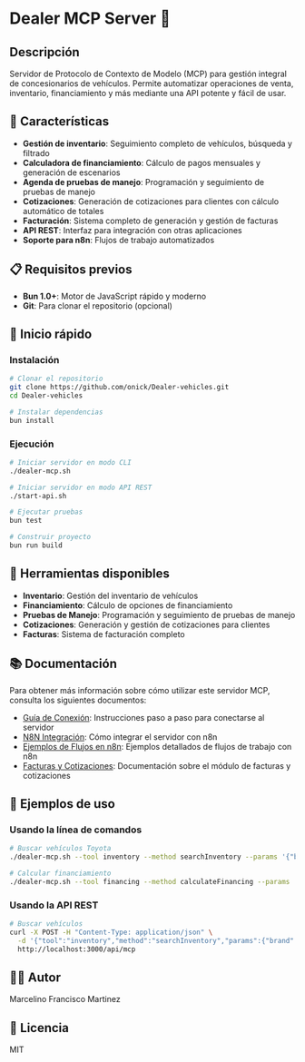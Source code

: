 # Dealer MCP Server 🚗

## Descripción
Servidor de Protocolo de Contexto de Modelo (MCP) para gestión integral de concesionarios de vehículos. Permite automatizar operaciones de venta, inventario, financiamiento y más mediante una API potente y fácil de usar.

## 🌟 Características

- **Gestión de inventario**: Seguimiento completo de vehículos, búsqueda y filtrado
- **Calculadora de financiamiento**: Cálculo de pagos mensuales y generación de escenarios
- **Agenda de pruebas de manejo**: Programación y seguimiento de pruebas de manejo
- **Cotizaciones**: Generación de cotizaciones para clientes con cálculo automático de totales
- **Facturación**: Sistema completo de generación y gestión de facturas
- **API REST**: Interfaz para integración con otras aplicaciones
- **Soporte para n8n**: Flujos de trabajo automatizados

## 📋 Requisitos previos

- **Bun 1.0+**: Motor de JavaScript rápido y moderno
- **Git**: Para clonar el repositorio (opcional)

## 🚀 Inicio rápido

### Instalación

```bash
# Clonar el repositorio
git clone https://github.com/onick/Dealer-vehicles.git
cd Dealer-vehicles

# Instalar dependencias
bun install
```

### Ejecución

```bash
# Iniciar servidor en modo CLI
./dealer-mcp.sh

# Iniciar servidor en modo API REST
./start-api.sh

# Ejecutar pruebas
bun test

# Construir proyecto
bun run build
```

## 🔧 Herramientas disponibles

- **Inventario**: Gestión del inventario de vehículos
- **Financiamiento**: Cálculo de opciones de financiamiento 
- **Pruebas de Manejo**: Programación y seguimiento de pruebas de manejo
- **Cotizaciones**: Generación y gestión de cotizaciones para clientes
- **Facturas**: Sistema de facturación completo

## 📚 Documentación

Para obtener más información sobre cómo utilizar este servidor MCP, consulta los siguientes documentos:

- [Guía de Conexión](GUIA-CONEXION.md): Instrucciones paso a paso para conectarse al servidor
- [N8N Integración](N8N-INTEGRACION.md): Cómo integrar el servidor con n8n
- [Ejemplos de Flujos en n8n](EJEMPLOS-N8N.md): Ejemplos detallados de flujos de trabajo con n8n
- [Facturas y Cotizaciones](FACTURAS-COTIZACIONES.md): Documentación sobre el módulo de facturas y cotizaciones

## 📝 Ejemplos de uso

### Usando la línea de comandos

```bash
# Buscar vehículos Toyota
./dealer-mcp.sh --tool inventory --method searchInventory --params '{"brand":"Toyota"}'

# Calcular financiamiento
./dealer-mcp.sh --tool financing --method calculateFinancing --params '{"price":25000,"downPayment":5000,"term":60,"interestRate":0.045}'
```

### Usando la API REST

```bash
# Buscar vehículos
curl -X POST -H "Content-Type: application/json" \
  -d '{"tool":"inventory","method":"searchInventory","params":{"brand":"Toyota"}}' \
  http://localhost:3000/api/mcp
```

## 👨‍💻 Autor

Marcelino Francisco Martinez

## 📄 Licencia

MIT
